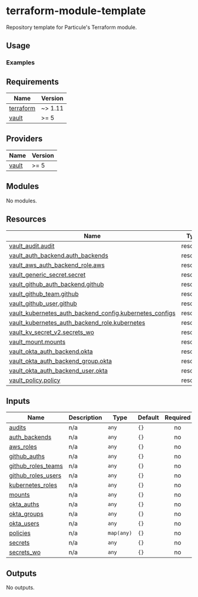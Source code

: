 # terraform-module-template

Repository template for Particule's Terraform module.

## Usage


### Examples

<!-- BEGIN_TF_DOCS -->
## Requirements

| Name | Version |
|------|---------|
| <a name="requirement_terraform"></a> [terraform](#requirement\_terraform) | ~> 1.11 |
| <a name="requirement_vault"></a> [vault](#requirement\_vault) | >= 5 |

## Providers

| Name | Version |
|------|---------|
| <a name="provider_vault"></a> [vault](#provider\_vault) | >= 5 |

## Modules

No modules.

## Resources

| Name | Type |
|------|------|
| [vault_audit.audit](https://registry.terraform.io/providers/hashicorp/vault/latest/docs/resources/audit) | resource |
| [vault_auth_backend.auth_backends](https://registry.terraform.io/providers/hashicorp/vault/latest/docs/resources/auth_backend) | resource |
| [vault_aws_auth_backend_role.aws](https://registry.terraform.io/providers/hashicorp/vault/latest/docs/resources/aws_auth_backend_role) | resource |
| [vault_generic_secret.secret](https://registry.terraform.io/providers/hashicorp/vault/latest/docs/resources/generic_secret) | resource |
| [vault_github_auth_backend.github](https://registry.terraform.io/providers/hashicorp/vault/latest/docs/resources/github_auth_backend) | resource |
| [vault_github_team.github](https://registry.terraform.io/providers/hashicorp/vault/latest/docs/resources/github_team) | resource |
| [vault_github_user.github](https://registry.terraform.io/providers/hashicorp/vault/latest/docs/resources/github_user) | resource |
| [vault_kubernetes_auth_backend_config.kubernetes_configs](https://registry.terraform.io/providers/hashicorp/vault/latest/docs/resources/kubernetes_auth_backend_config) | resource |
| [vault_kubernetes_auth_backend_role.kubernetes](https://registry.terraform.io/providers/hashicorp/vault/latest/docs/resources/kubernetes_auth_backend_role) | resource |
| [vault_kv_secret_v2.secrets_wo](https://registry.terraform.io/providers/hashicorp/vault/latest/docs/resources/kv_secret_v2) | resource |
| [vault_mount.mounts](https://registry.terraform.io/providers/hashicorp/vault/latest/docs/resources/mount) | resource |
| [vault_okta_auth_backend.okta](https://registry.terraform.io/providers/hashicorp/vault/latest/docs/resources/okta_auth_backend) | resource |
| [vault_okta_auth_backend_group.okta](https://registry.terraform.io/providers/hashicorp/vault/latest/docs/resources/okta_auth_backend_group) | resource |
| [vault_okta_auth_backend_user.okta](https://registry.terraform.io/providers/hashicorp/vault/latest/docs/resources/okta_auth_backend_user) | resource |
| [vault_policy.policy](https://registry.terraform.io/providers/hashicorp/vault/latest/docs/resources/policy) | resource |

## Inputs

| Name | Description | Type | Default | Required |
|------|-------------|------|---------|:--------:|
| <a name="input_audits"></a> [audits](#input\_audits) | n/a | `any` | `{}` | no |
| <a name="input_auth_backends"></a> [auth\_backends](#input\_auth\_backends) | n/a | `any` | `{}` | no |
| <a name="input_aws_roles"></a> [aws\_roles](#input\_aws\_roles) | n/a | `any` | `{}` | no |
| <a name="input_github_auths"></a> [github\_auths](#input\_github\_auths) | n/a | `any` | `{}` | no |
| <a name="input_github_roles_teams"></a> [github\_roles\_teams](#input\_github\_roles\_teams) | n/a | `any` | `{}` | no |
| <a name="input_github_roles_users"></a> [github\_roles\_users](#input\_github\_roles\_users) | n/a | `any` | `{}` | no |
| <a name="input_kubernetes_roles"></a> [kubernetes\_roles](#input\_kubernetes\_roles) | n/a | `any` | `{}` | no |
| <a name="input_mounts"></a> [mounts](#input\_mounts) | n/a | `any` | `{}` | no |
| <a name="input_okta_auths"></a> [okta\_auths](#input\_okta\_auths) | n/a | `any` | `{}` | no |
| <a name="input_okta_groups"></a> [okta\_groups](#input\_okta\_groups) | n/a | `any` | `{}` | no |
| <a name="input_okta_users"></a> [okta\_users](#input\_okta\_users) | n/a | `any` | `{}` | no |
| <a name="input_policies"></a> [policies](#input\_policies) | n/a | `map(any)` | `{}` | no |
| <a name="input_secrets"></a> [secrets](#input\_secrets) | n/a | `any` | `{}` | no |
| <a name="input_secrets_wo"></a> [secrets\_wo](#input\_secrets\_wo) | n/a | `any` | `{}` | no |

## Outputs

No outputs.
<!-- END_TF_DOCS -->
